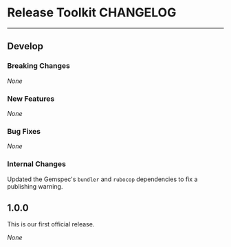 # Release Toolkit CHANGELOG

---

## Develop

### Breaking Changes

_None_

### New Features

_None_

### Bug Fixes

_None_

### Internal Changes

Updated the Gemspec's `bundler` and `rubocop` dependencies to fix a publishing warning.

## 1.0.0

This is our first official release.

_None_
